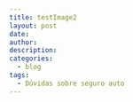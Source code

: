 ```yaml
---
title: testImage2
layout: post
date:
author:
description:
categories:
  - blog
tags:
  - Dúvidas sobre seguro auto
---
```

